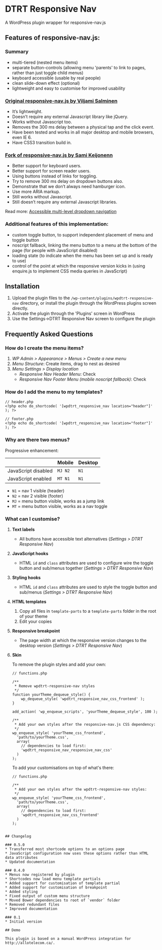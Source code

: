 # DTRT Responsive Nav

A WordPress plugin wrapper for responsive-nav.js

## Features of responsive-nav.js:

### Summary

* multi-tiered (nested menu items)
* separate button-controls (allowing menu 'parents' to link to pages, rather than just toggle child menus)
* keyboard accessible (usable by real people)
* clean slide-down effect (optional)
* lightweight and easy to customise for improved usability

### [Original responsive-nav.js by Viljami Salminen](https://github.com/viljamis/responsive-nav.js)

* It’s lightweight.
* Doesn’t require any external Javascript library like jQuery.
* Works without Javascript too.
* Removes the 300 ms delay between a physical tap and the click event.
* Have been tested and works in all major desktop and mobile browsers, even IE 6.
* Have CSS3 transition build in.

### [Fork of responsive-nav.js by Sami Keijonenn](https://github.com/samikeijonen/responsive-nav.js/tree/dropdowns)

* Better support for keyboard users.
* Better support for screen reader users.
* Using buttons instead of links for toggling.
* Try to remove 300 ms delay on dropdown buttons also.
* Demonstrate that we don’t always need hamburger icon.
* Use more ARIA markup.
* Still works without Javascript.
* Still doesn’t require any external Javascript libraries.

Read more: [Accessible multi-level dropdown navigation](https://foxland.fi/accessible-multi-level-dropdown-navigation/)

### Additional features of this implementation:

* custom toggle button, to support independent placement of menu and toggle button
* noscript fallback, linking the menu button to a menu at the bottom of the page (for people with JavaScript disabled)
* loading state (to indicate when the menu has been set up and is ready to use)
* control of the point at which the responsive version kicks in (using enquire.js to implement CSS media queries in JavaScript)

## Installation

1. Upload the plugin files to the `/wp-content/plugins/wpdtrt-responsive-nav` directory, or install the plugin through the WordPress plugins screen directly.
2. Activate the plugin through the 'Plugins' screen in WordPress
3. Use the Settings->DTRT Responsive Nav screen to configure the plugin

## Frequently Asked Questions

### How do I create the menu items?

1. *WP Admin > Appearance > Menus > Create a new menu*
2. *Menu Structure*: Create items, drag to nest as desired
3. *Menu Settings > Display location*
	* *Responsive Nav Header Menu*: Check
	* *Responsive Nav Footer Menu (mobile noscript fallback)*: Check

### How do I add the menu to my templates?

```
// header.php
<?php echo do_shortcode( '[wpdtrt_responsive_nav location="header"]' ); ?>
```

```
// footer.php
<?php echo do_shortcode( '[wpdtrt_responsive_nav location="footer"]' ); ?>
```

### Why are there two menus?

Progressive enhancement:

|                     | Mobile  | Desktop |
|---------------------|---------|---------|
| JavaScript disabled | `MJ N2` | `N1`    |
| JavaScript enabled  | `MT N1` | `N1`    |

* `N1` = nav 1 visible (header)
* `N2` = nav 2 visible (footer)
* `MJ` = menu button visible, works as a jump link
* `MT` = menu button visible, works as a nav toggle

### What can I customise?

1. __Text labels__
	* All buttons have accessible text alternatives (*Settings > DTRT Responsive Nav*)
2. __JavaScript hooks__
	* HTML `id` and `class` attributes are used to configure wire the toggle button and sub/menus together (*Settings > DTRT Responsive Nav*)
3. __Styling hooks__
	* HTML `id` and `class` attributes are used to style the toggle button and sub/menus (*Settings > DTRT Responsive Nav*)
4. __HTML templates__
	1. Copy all files in `template-parts` to a `template-parts` folder in the root of your theme
	2. Edit your copies
5. __Responsive breakpoint__
	* The page width at which the responsive version changes to the desktop version (*Settings > DTRT Responsive Nav*)
6. __Skin__

	To remove the plugin styles and add your own:

	```
	// functions.php

	/**
	 * Remove wpdtrt-responsive-nav styles
	 */
	function yourTheme_dequeue_style() {
	    wp_dequeue_style( 'wpdtrt_responsive_nav_css_frontend' );
	}

	add_action( 'wp_enqueue_scripts', 'yourTheme_dequeue_style', 100 );

	/**
	 * Add your own styles after the responsive-nav.js CSS dependency:
	 */
	wp_enqueue_style( 'yourTheme_css_frontend',
	  'path/to/yourTheme.css',
	  array(
	  	// dependencies to load first:
	    'wpdtrt_responsive_nav_responsive_nav_css'
	  )
	);
	```

	To add your customisations on top of what's there:

	```
	// functions.php

	/**
	 * Add your own styles after the wpdtrt-responsive-nav styles:
	 */
	wp_enqueue_style( 'yourTheme_css_frontend',
	  'path/to/yourTheme.css',
	  array(
	  	// dependencies to load first:
	    'wpdtrt_responsive_nav_css_frontend'
	  )
	);
```

## Changelog

### 0.5.0
* Transferred most shortcode options to an options page
* JavaScript configuration now uses these options rather than HTML data attributes
* Updated documentation

### 0.4.0
* Menus now registered by plugin
* Shortcodes now load menu template partials
* Added support for customisation of template partial
* Added support for customisation of breakpoint
* Added styling
* Fixed output of custom menu structure
* Moved Bower dependencies to root of `vendor` folder
* Removed redundant files
* Improved documentation

### 0.1
* Initial version

## Demo

This plugin is based on a manual WordPress integration for http://allotelecom.ca/.
